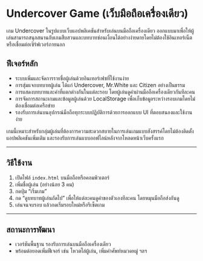 # Undercover Game (เว็บมือถือเครื่องเดียว)

เกม Undercover ในรูปแบบเว็บแอปพลิเคชันสำหรับเล่นบนมือถือเครื่องเดียว ออกแบบมาเพื่อให้ผู้เล่นสามารถสนุกสนานกับเกมสืบสวนและบทบาทซ่อนเงื่อนได้อย่างง่ายดายโดยไม่ต้องใช้อินเทอร์เน็ตหรือเชื่อมต่อเซิร์ฟเวอร์ภายนอก

## ฟีเจอร์หลัก
- ระบบเพิ่มและจัดการรายชื่อผู้เล่นด้วยอินเทอร์เฟซที่ใช้งานง่าย
- การสุ่มแจกบทบาทผู้เล่น ได้แก่ Undercover, Mr.White และ Citizen อย่างเป็นธรรม
- การแสดงบทบาทและคำที่แตกต่างกันในแต่ละรอบ โดยผู้เล่นดูคำผ่านมือถือเครื่องเดียวกันทีละคน
- การจัดการสถานะเกมและข้อมูลผู้เล่นด้วย LocalStorage เพื่อเก็บข้อมูลระหว่างรอบเกมโดยไม่ต้องเชื่อมต่อเครือข่าย
- รองรับการเล่นบนอุปกรณ์มือถือทุกระบบปฏิบัติการด้วยการออกแบบ UI ที่ตอบสนองและใช้งานง่าย

เกมนี้เหมาะสำหรับกลุ่มผู้เล่นที่ต้องการความสะดวกสบายในการเล่นเกมแบบสังสรรค์โดยไม่ต้องติดตั้งแอปพลิเคชันเพิ่มเติม และรองรับการเล่นแบบออฟไลน์หลังจากโหลดหน้าเว็บครั้งแรก

---

## วิธีใช้งาน

1. เปิดไฟล์ `index.html` บนมือถือหรือคอมพิวเตอร์
2. เพิ่มชื่อผู้เล่น (อย่างน้อย 3 คน)
3. กดปุ่ม “เริ่มเกม”
4. กด “ดูบทบาทผู้เล่นถัดไป” เพื่อให้แต่ละคนดูคำของตัวเองทีละคน โดยหมุนมือถือส่งกันดู
5. เล่นจนจบรอบ แล้วกดเริ่มรอบใหม่หรือรีเซ็ตเกม

---

## สถานะการพัฒนา

- เวอร์ชันพื้นฐาน รองรับการเล่นบนมือถือเครื่องเดียว
- พร้อมต่อยอดเพิ่มฟีเจอร์ เช่น โหวตไล่ผู้เล่น, เพิ่มคำศัพท์หมวดหมู่ ฯลฯ

